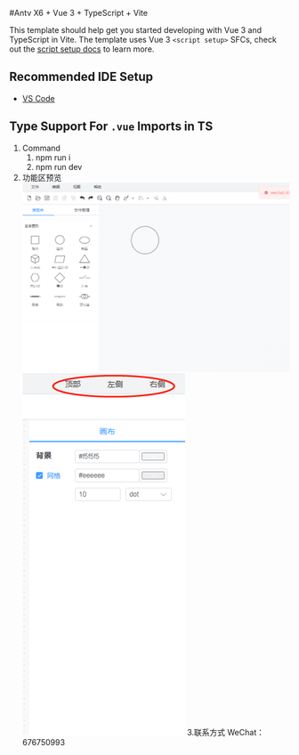 #Antv X6 + Vue 3 + TypeScript + Vite

This template should help get you started developing with Vue 3 and TypeScript in Vite. The template uses Vue 3 `<script setup>` SFCs, check out the [script setup docs](https://v3.vuejs.org/api/sfc-script-setup.html#sfc-script-setup) to learn more.

## Recommended IDE Setup

- [VS Code](https://code.visualstudio.com/) 

## Type Support For `.vue` Imports in TS

1. Command
   1. npm run i 
   2. npm run dev
2. 功能区预览
![输入图片说明](image.png)
![输入图片说明](image2.png)
3.联系方式 WeChat： 676750993